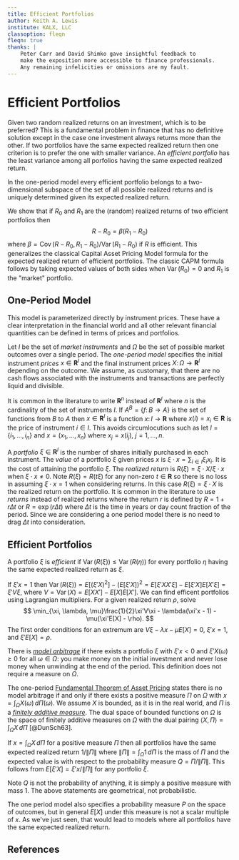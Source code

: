 ```yaml
---
title: Efficient Portfolios
author: Keith A. Lewis
institute: KALX, LLC
classoption: fleqn
fleqn: true
thanks: |
	Peter Carr and David Shimko gave insightful feedback to
	make the exposition more accessible to finance professionals.
	Any remaining infelicities or omissions are my fault.
---
```


# Efficient Portfolios

Given two random realized returns on an investment, which is to
be preferred?  This is a fundamental problem in finance that has no
definitive solution except in the case one investment always returns
more than the other. If two portfolios have the same expected realized return
then one criterion is to prefer the one with smaller variance.
An _efficient portfolio_ has the least variance among all porfolios
having the same expected realized return.

In the one-period model every efficient portfolio belongs to a two-dimensional
subspace of the set of all possible realized returns and is uniquely
determined given its expected realized return.

We show that if $R_0$ and $R_1$ are the (random) realized returns of two efficient
portfolios then 
$$
	R - R_0 = \beta(R_1 - R_0)
$$
where $\beta = \operatorname{Cov}(R - R_0, R_1 - R_0)/\operatorname{Var}(R_1 - R_0)$ if $R$
is efficient.  This generalizes the classical Capital Asset Pricing
Model formula for the expected realized return of efficient portfolios.
The classic CAPM formula follows by taking expected values of both sides
when $\operatorname{Var}(R_0) = 0$ and $R_1$ is the "market" portfolio.

## One-Period Model

This model is parameterized directly by instrument prices.  These have a
clear interpretation in the financial world and all other relevant financial
quantities can be defined in terms of prices and portfolios.

Let $I$ be the set of _market instruments_ and $\Omega$ be the set of
possible market outcomes over a single period.  The _one-period model_
specifies the initial instrument _prices_ $x\in\bm{R}^I$ and the final
instrument prices $X\colon\Omega\to\bm{R}^I$ depending on the outcome.
We assume, as customary, that there are no cash flows associated with
the instruments and transactions are perfectly liquid and divisible.

It is common in the literature to write $\bm{R}^n$ instead of
$\bm{R}^I$ where $n$ is the cardinality of the set of instruments $I$.
If $A^B = \{f\colon B\to A\}$ is the set of functions from $B$ to $A$
then $x\in\bm{R}^I$ is a function $x\colon I\to\bm{R}$
where $x(i) = x_i \in\bm{R}$ is the price of instrument $i\in I$. 
This avoids circumlocutions such as let $I = \{i_1,\ldots,i_n\}$
and $x = (x_1,\ldots,x_n)$ where $x_j = x(i_j)$, $j = 1,\ldots, n$.

A _portfolio_ $\xi\in\bm{R}^I$ is the number of shares initially purchased in each instrument.
The _value_ of a portfolio $\xi$ given prices $x$ is
$\xi\cdot x = \sum_{i\in I}\xi_i x_i$.
It is the cost of attaining the portfolio $\xi$.
The _realized return_ is $R(\xi) = \xi\cdot X/\xi\cdot x$ when $\xi\cdot x \not= 0$.
Note $R(\xi) = R(t\xi)$ for any non-zero $t\in\bm{R}$ so
there is no loss in assuming $\xi\cdot x = 1$ when considering returns.
In this case $R(\xi) = \xi\cdot X$ is the realized return on the portfolio.
It is common in the literature to use _returns_ instead of realized returns
where the return $r$ is defined by $R = 1 + r\Delta t$ or
$R = \exp(r\Delta t)$ where $\Delta t$ is the time in years or day count fraction of the period.
Since we are considering a one period model there is no need to drag $\Delta t$ into consideration.

## Efficient Portfolios

A portfolio $\xi$ is _efficient_
if $\operatorname{Var}(R(\xi)) \le \operatorname{Var}(R(\eta))$ for every
portfolio $\eta$ having the same expected realized return as $\xi$.

If $\xi'x = 1$ then $\operatorname{Var}(R(\xi)) = E[(\xi'X)^2] - (E[\xi'X])^2
= E[\xi' X X'\xi] - E[\xi'X] E[X'\xi] = \xi'V\xi$,
where $V = \operatorname{Var}(X) = E[XX'] - E[X]E[X']$.
We can find efficent portfolios using Lagrangian multipliers.
For a given realized return $\rho$, solve
$$
	\min_{\xi, \lambda, \mu}\frac{1}{2}\xi'V\xi - \lambda(\xi'x - 1) - \mu(\xi'E[X] - \rho).
$$
The first order conditions for an extremum are
$V\xi - \lambda x - \mu E[X] = 0$, $\xi'x = 1$, and $\xi'E[X] = \rho$.

There is [_model arbitrage_](#model-arbitrage) if there exists a portfolio $\xi$ with
$\xi'x < 0$ and $\xi'X(\omega) \ge0$ for all $\omega\in\Omega$:
you make money on the initial investment and never lose money
when unwinding at the end of the period. This definition does
not require a measure on $\Omega$.

The one-period
[Fundamental Theorem of Asset Pricing](#fundamental-theorem-of-asset-pricing)
states there is no model arbitrage if and only if there exists a positive measure $\Pi$ on $\Omega$ with
$x = \int_\Omega X(\omega)\,d\Pi(\omega)$. We assume $X$ is
bounded, as it is in the real world, and $\Pi$ is a
[_finitely additive measure_](#finitely-additive-measure).
The dual space of bounded functions on $\Omega$ is the space of finitely additive measures
on $\Omega$
with the dual pairing $\langle X,\Pi\rangle = \int_\Omega X\,d\Pi$ [@DunSch63].

If $x = \int_\Omega X\,d\Pi$ for a positive measure $\Pi$ then all portfolios
have the same expected realized return $1/\|\Pi\|$ where $\|\Pi\| = \int_\Omega
1\,d\Pi$ is the mass of $\Pi$ and the expected value is with respect to
the probability measure $Q = \Pi/\|\Pi\|$.
This follows from $E[\xi'X] = \xi'x/\|\Pi\|$ for any portfolio $\xi$.

Note $Q$ is not the probability of anything, it is simply a positive
measure with mass 1. The above statements are geometrical, not probabilistic.

The one period model also specifies a probability measure $P$ on the
space of outcomes, but in general $E[X]$ under this measure is
not a scalar multiple of $x$.
As we've just seen, that would lead to models where all portfolios have
the same expected realized return.

## References
